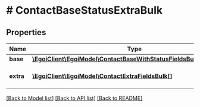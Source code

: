 # # ContactBaseStatusExtraBulk

## Properties

Name | Type | Description | Notes
------------ | ------------- | ------------- | -------------
**base** | [**\EgoiClient\EgoiModel\ContactBaseWithStatusFieldsBulkSchemaBase**](ContactBaseWithStatusFieldsBulkSchemaBase.md) |  | [optional]
**extra** | [**\EgoiClient\EgoiModel\ContactExtraFieldsBulk[]**](ContactExtraFieldsBulk.md) | Array of the contact&#39;s extra fields | [optional]

[[Back to Model list]](../../README.md#models) [[Back to API list]](../../README.md#endpoints) [[Back to README]](../../README.md)
